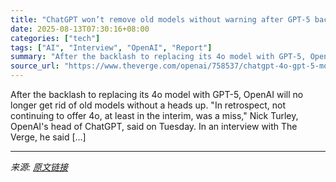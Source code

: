 ```yaml
---
title: "ChatGPT won’t remove old models without warning after GPT-5 backlash"
date: 2025-08-13T07:30:16+08:00
categories: ["tech"]
tags: ["AI", "Interview", "OpenAI", "Report"]
summary: "After the backlash to replacing its 4o model with GPT-5, OpenAI will no longer get rid of old models without a heads up. \"In retrospect, not continuing to offer 4o, at least in the interim, was a miss"
source_url: "https://www.theverge.com/openai/758537/chatgpt-4o-gpt-5-model-backlash-replacement"
---
```


After the backlash to replacing its 4o model with GPT-5, OpenAI will no longer get rid of old models without a heads up. "In retrospect, not continuing to offer 4o, at least in the interim, was a miss," Nick Turley, OpenAI's head of ChatGPT, said on Tuesday. In an interview with The Verge, he said [&#8230;]

---

*来源: [原文链接](https://www.theverge.com/openai/758537/chatgpt-4o-gpt-5-model-backlash-replacement)*
